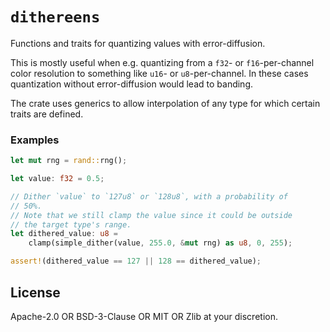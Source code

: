 # `dithereens`

<!-- cargo-rdme start -->

Functions and traits for quantizing values with error-diffusion.

This is mostly useful when e.g. quantizing from a `f32`- or
`f16`-per-channel color resolution to something like `u16`- or
`u8`-per-channel. In these cases quantization without error-diffusion
would lead to banding.

The crate uses generics to allow interpolation of any type for which certain
traits are defined.

### Examples

```rust
let mut rng = rand::rng();

let value: f32 = 0.5;

// Dither `value` to `127u8` or `128u8`, with a probability of
// 50%.
// Note that we still clamp the value since it could be outside
// the target type's range.
let dithered_value: u8 =
    clamp(simple_dither(value, 255.0, &mut rng) as u8, 0, 255);

assert!(dithered_value == 127 || 128 == dithered_value);
```

<!-- cargo-rdme end -->

## License

Apache-2.0 OR BSD-3-Clause OR MIT OR Zlib at your discretion.
